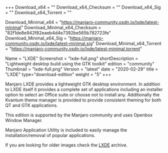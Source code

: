 +++
Download_x64 = ""
Download_x64_Checksum = ""
Download_x64_Sig = ""
Download_x64_Torrent = ""

Download_Minimal_x64 = "https://manjaro-community.osdn.io/lxde/latest-minimal"
Download_Minimal_x64_Checksum = "82f1de8e942f82eaeb4d4e7392be565b782723fe"
Download_Minimal_x64_Sig = "https://manjaro-community.osdn.io/lxde/latest-minimal.sig"
Download_Minimal_x64_Torrent = "https://manjaro-community.osdn.io/lxde/latest-minimal.torrent"

Name = "LXDE"
Screenshot = "lxde-full.png"
shortDescription = "Lightweight desktop build using the GTK toolkit"
edition = "community"
Thumbnail = "lxde-full.png"
Version = "latest"
date = "2020-02-29"
title = "LXDE"
type="download-edition"
weight = "5"
+++

Manjaro LXDE provides a lightweight GTK desktop environment. In addition to LXDE itself it provides a complete set of applications including an installer option to select an Office suite or choose not to install any. Additionally the Kvantum theme manager is provided to provide consistent theming for both QT and GTK applications.

This edition is supported by the Manjaro community and uses Openbox Window Manager.

Manjaro Application Utility is included to easily manage the installation/removal of popular applications.

If you are looking for older images check the [LXDE](https://osdn.net/projects/manjaro-archive/storage/lxde/) archive.
